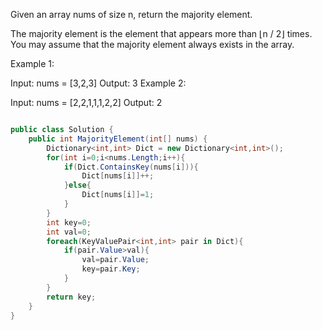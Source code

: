 Given an array nums of size n, return the majority element.

The majority element is the element that appears more than ⌊n / 2⌋ times. You may assume that the majority element always exists in the array.

 

Example 1:

Input: nums = [3,2,3]
Output: 3
Example 2:

Input: nums = [2,2,1,1,1,2,2]
Output: 2
 

```csharp

public class Solution {
    public int MajorityElement(int[] nums) {
        Dictionary<int,int> Dict = new Dictionary<int,int>();
        for(int i=0;i<nums.Length;i++){  
            if(Dict.ContainsKey(nums[i])){
                Dict[nums[i]]++;
            }else{
                Dict[nums[i]]=1;
            }          
        }
        int key=0;
        int val=0;
        foreach(KeyValuePair<int,int> pair in Dict){
            if(pair.Value>val){
                val=pair.Value;
                key=pair.Key;
            }
        }
        return key;
    }
}
